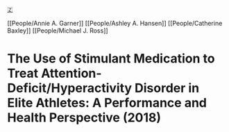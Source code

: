 [🇿](zotero://select/library/items/H7F547E7)

[[People/Annie A. Garner]] [[People/Ashley A. Hansen]] [[People/Catherine Baxley]] [[People/Michael J. Ross]] 
# The Use of Stimulant Medication to Treat Attention-Deficit/Hyperactivity Disorder in Elite Athletes: A Performance and Health Perspective (2018)

